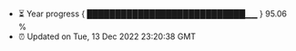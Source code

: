 - ⏳ Year progress { ████████████████████████████▁▁ } 95.06 %
- ⏰ Updated on Tue, 13 Dec 2022 23:20:38 GMT

